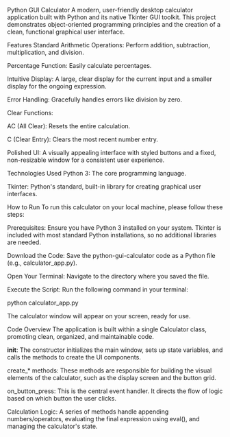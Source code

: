 Python GUI Calculator
A modern, user-friendly desktop calculator application built with Python and its native Tkinter GUI toolkit. This project demonstrates object-oriented programming principles and the creation of a clean, functional graphical user interface.

Features
Standard Arithmetic Operations: Perform addition, subtraction, multiplication, and division.

Percentage Function: Easily calculate percentages.

Intuitive Display: A large, clear display for the current input and a smaller display for the ongoing expression.

Error Handling: Gracefully handles errors like division by zero.

Clear Functions:

AC (All Clear): Resets the entire calculation.

C (Clear Entry): Clears the most recent number entry.

Polished UI: A visually appealing interface with styled buttons and a fixed, non-resizable window for a consistent user experience.

Technologies Used
Python 3: The core programming language.

Tkinter: Python's standard, built-in library for creating graphical user interfaces.

How to Run
To run this calculator on your local machine, please follow these steps:

Prerequisites: Ensure you have Python 3 installed on your system. Tkinter is included with most standard Python installations, so no additional libraries are needed.

Download the Code: Save the python-gui-calculator code as a Python file (e.g., calculator_app.py).

Open Your Terminal: Navigate to the directory where you saved the file.

Execute the Script: Run the following command in your terminal:

python calculator_app.py

The calculator window will appear on your screen, ready for use.

Code Overview
The application is built within a single Calculator class, promoting clean, organized, and maintainable code.

__init__: The constructor initializes the main window, sets up state variables, and calls the methods to create the UI components.

create_* methods: These methods are responsible for building the visual elements of the calculator, such as the display screen and the button grid.

on_button_press: This is the central event handler. It directs the flow of logic based on which button the user clicks.

Calculation Logic: A series of methods handle appending numbers/operators, evaluating the final expression using eval(), and managing the calculator's state.
